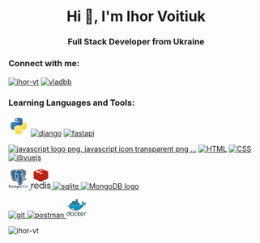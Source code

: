<h1 align="center">Hi 👋, I'm Ihor Voitiuk</h1>
<h3 align="center">Full Stack Developer from Ukraine</h3>
<h3 align="left">Connect with me:</h3>
<p align="left">
<a href="https://github.com/ihor-vt" target="blank"><img align="center" src="https://github.com/fluidicon.png" alt="ihor-vt" height="30" width="30" /></a>
<a href="https://www.linkedin.com/in/ihor-voitiuk-66b948275/" target="blank"><img align="center" src="https://raw.githubusercontent.com/rahuldkjain/github-profile-readme-generator/master/src/images/icons/Social/linked-in-alt.svg" alt="vladbb" height="30" width="40" /></a>


<h3 align="left">Learning Languages and Tools:</h3>
<p align="left"> 
<a href="https://www.python.org" target="_blank" rel="noreferrer"> <img src="https://raw.githubusercontent.com/devicons/devicon/master/icons/python/python-original.svg" alt="python" width="40" height="40"/></a> 
<a href="https://www.djangoproject.com/" target="_blank" rel="noreferrer"> <img src="https://cdn.worldvectorlogo.com/logos/django.svg" alt="django" width="40" height="40"/></a> 
  <a href="https://fastapi.tiangolo.com/" target="_blank" rel="noreferrer"> <img src="https://fastapi.tiangolo.com/img/logo-margin/logo-teal.png" alt="fastapi" width="60"         
     height="40"/> </a>

<a data-ved="0CBIQjRxqFwoTCICdmaKOioUDFQAAAAAdAAAAABAE" rel="noopener" target="_blank" href="https://www.vecteezy.com/png/27127463-javascript-logo-png-javascript-icon-transparent-png" jsaction="focus:trigger.HTIQtd;mousedown:trigger.HTIQtd;touchstart:trigger.HTIQtd;;" role="link" tabindex="0" aria-label="Перейти на сайт Vecteezy"><img src="https://static.vecteezy.com/system/resources/previews/027/127/463/non_2x/javascript-logo-javascript-icon-transparent-free-png.png" style="width: 50px; height: 45px;" alt="javascript logo png, javascript icon transparent png ..."></a>
<a href="[https://github.com/vuejs](https://en.wikipedia.org/wiki/HTML)"><img src="https://static.javatpoint.com/htmlpages/images/html-tutorial.png" width="50" height="45" alt="HTML"></a>
<a data-ved="0CBIQjRxqFwoTCNj6jaqnioUDFQAAAAAdAAAAABAE" rel="noopener" target="_blank" href="https://play.google.com/store/apps/details?id=com.codeliber.csspro&amp;hl=nl" jsaction="focus:trigger.HTIQtd;mousedown:trigger.HTIQtd;touchstart:trigger.HTIQtd;;" class="jlTjKd" role="link" tabindex="0"><img src="https://play-lh.googleusercontent.com/RTAZb9E639F4JBcuBRTPEk9_92I-kaKgBMw4LFxTGhdCQeqWukXh74rTngbQpBVGxqo" jsaction="VQAsE" class="sFlh5c pT0Scc iPVvYb" style="width: 45px; height: 40px;" alt="CSS" jsname="kn3ccd" aria-hidden="false"></a>
<a href="https://github.com/vuejs"><img itemprop="image" src="https://avatars.githubusercontent.com/u/6128107?s=200&amp;v=4" width="50" height="50" alt="@vuejs"></a>

  <a href="https://www.postgresql.org" target="_blank" rel="noreferrer"> <img src="https://raw.githubusercontent.com/devicons/devicon/master/icons/postgresql/postgresql-original-wordmark.svg" alt="postgresql" width="40" height="40"/> </a>
<a href="https://redis.io" target="_blank" rel="noreferrer"> <img src="https://raw.githubusercontent.com/devicons/devicon/master/icons/redis/redis-original-wordmark.svg" alt="redis" width="40" height="40"/> </a> 
<a href="https://www.sqlite.org/" target="_blank" rel="noreferrer"> <img src="https://www.vectorlogo.zone/logos/sqlite/sqlite-icon.svg" alt="sqlite" width="40" height="40"/> </a> 
<a href="https://www.mongodb.com" class="css-knbtqt"><img src="https://webimages.mongodb.com/_com_assets/cms/kuyjf3vea2hg34taa-horizontal_default_slate_blue.svg?auto=format%252Ccompress" alt="MongoDB logo" width="130" height="40"></a> 

<a href="https://git-scm.com/" target="_blank" rel="noreferrer"> <img src="https://www.vectorlogo.zone/logos/git-scm/git-scm-icon.svg" alt="git" width="40" height="40"/> </a> 
<a href="https://postman.com" target="_blank" rel="noreferrer"> <img src="https://www.vectorlogo.zone/logos/getpostman/getpostman-icon.svg" alt="postman" width="40" height="40"/> </a>
<a href="https://www.docker.com/" target="_blank" rel="noreferrer"> <img src="https://raw.githubusercontent.com/devicons/devicon/master/icons/docker/docker-original-wordmark.svg"     alt="docker" width="40" height="40"/> </a>


<p><img align="left" src="https://github-readme-stats.vercel.app/api/top-langs?username=ihor-vt&show_icons=true&theme=dracula&locale=en&layout=compact" alt="ihor-vt" height="160" /></p>
<!-- <p><img align="center" src="https://github-readme-stats.vercel.app/api?username=ihor-vt&show_icons=true&theme=dracula&locale=en&hide_border=true" alt="ihor-vt" height="160"/></p> -->

